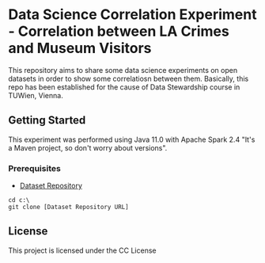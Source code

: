 # Data Science Correlation Experiment - Correlation between LA Crimes and Museum Visitors

This repository aims to share some data science experiments on open datasets in order to show some correlatiosn between them. Basically, this repo has been established for the cause of Data Stewardship course in TUWien, Vienna.

## Getting Started
This experiment was performed using Java 11.0 with Apache Spark 2.4 "It's a Maven project, so don't worry about versions".

### Prerequisites
* [Dataset Repository](https://bitbucket.org/hasanalkhatib/datastewardship_datasets/src)
```
cd c:\
git clone [Dataset Repository URL]
```

## License

This project is licensed under the CC License
